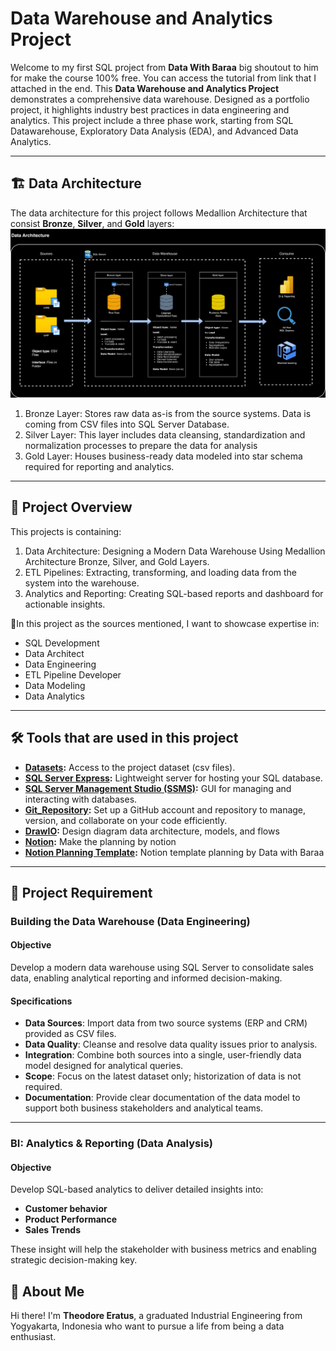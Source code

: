 # Data Warehouse and Analytics Project

Welcome to my first SQL project from **Data With Baraa** big shoutout to him for make the course 100% free. You can access the tutorial from link that I attached in the end.
This **Data Warehouse and Analytics Project** demonstrates a comprehensive data warehouse. Designed as a portfolio project, it highlights industry best practices in data engineering and analytics.
This project include a three phase work, starting from SQL Datawarehouse, Exploratory Data Analysis (EDA), and Advanced Data Analytics.

---
## 🏗️ Data Architecture
The data architecture for this project follows Medallion Architecture that consist **Bronze**, **Silver**, and **Gold** layers:
![DataArchitecture](docs/DataArchitecture.png)

1. Bronze Layer: Stores raw data as-is from the source systems. Data is coming from CSV files into SQL Server Database.
2. Silver Layer: This layer includes data cleansing, standardization and normalization processes to prepare the data for analysis
3. Gold Layer: Houses business-ready data modeled into star schema required for reporting and analytics.

---
## 📖 Project Overview
This projects is containing:

1. Data Architecture: Designing a Modern Data Warehouse Using Medallion Architecture Bronze, Silver, and Gold Layers.
2. ETL Pipelines: Extracting, transforming, and loading data from the system into the warehouse.
3. Analytics and Reporting: Creating SQL-based reports and dashboard for actionable insights.

🎯In this project as the sources mentioned, I want to showcase expertise in:
- SQL Development
- Data Architect
- Data Engineering
- ETL Pipeline Developer
- Data Modeling
- Data Analytics

---

## 🛠️ Tools that are used in this project
- **[Datasets](datasets/):** Access to the project dataset (csv files).
- **[SQL Server Express](https://www.microsoft.com/en-us/sql-server/sql-server-downloads):** Lightweight server for hosting your SQL database.
- **[SQL Server Management Studio (SSMS)](https://learn.microsoft.com/en-us/ssms/install/install):** GUI for managing and interacting with databases.
- **[Git_Repository](https://github.com/):** Set up a GitHub account and repository to manage, version, and collaborate on your code efficiently.
- **[DrawIO](https://www.drawio.com/):** Design diagram data architecture, models, and flows
- **[Notion](https://www.notion.com/):** Make the planning by notion
- **[Notion Planning Template](https://thankful-pangolin-2ca.notion.site/SQL-Data-Warehouse-Project-16ed041640ef80489667cfe2f380b269?pvs=4):** Notion template planning by Data with Baraa

---

## 🚀 Project Requirement

### Building the Data Warehouse (Data Engineering)

#### Objective
Develop a modern data warehouse using SQL Server to consolidate sales data, enabling analytical reporting and informed decision-making.

#### Specifications
- **Data Sources**: Import data from two source systems (ERP and CRM) provided as CSV files.
- **Data Quality**: Cleanse and resolve data quality issues prior to analysis.
- **Integration**: Combine both sources into a single, user-friendly data model designed for analytical queries.
- **Scope**: Focus on the latest dataset only; historization of data is not required.
- **Documentation**: Provide clear documentation of the data model to support both business stakeholders and analytical teams.

---

### BI: Analytics & Reporting (Data Analysis)

#### Objective
Develop SQL-based analytics to deliver detailed insights into:
- **Customer behavior**
- **Product Performance**
- **Sales Trends**

These insight will help the stakeholder with business metrics and enabling strategic decision-making key.

## 🌟 About Me

Hi there! I'm **Theodore Eratus**, a graduated Industrial Engineering from Yogyakarta, Indonesia who want to pursue a life from being a data enthusiast.
 
